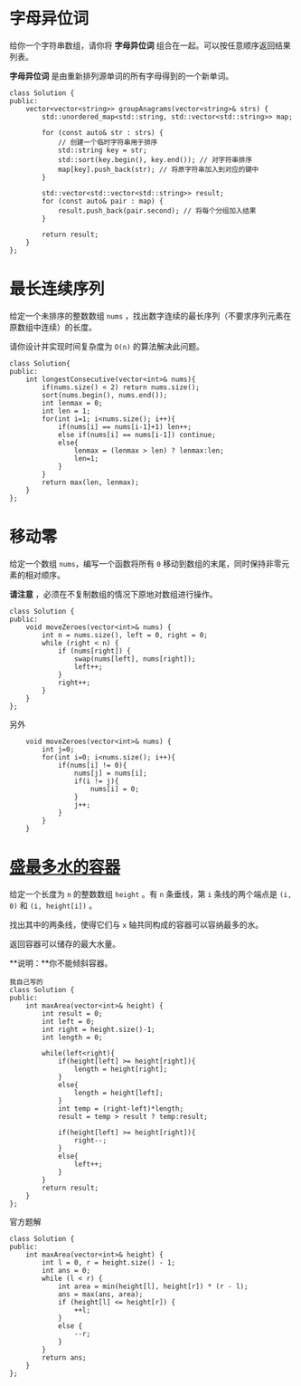 # 字母异位词

给你一个字符串数组，请你将 **字母异位词** 组合在一起。可以按任意顺序返回结果列表。

**字母异位词** 是由重新排列源单词的所有字母得到的一个新单词。

```
class Solution {
public:
    vector<vector<string>> groupAnagrams(vector<string>& strs) {
        std::unordered_map<std::string, std::vector<std::string>> map;

        for (const auto& str : strs) {
            // 创建一个临时字符串用于排序
            std::string key = str;
            std::sort(key.begin(), key.end()); // 对字符串排序
            map[key].push_back(str); // 将原字符串加入到对应的键中
        }

        std::vector<std::vector<std::string>> result;
        for (const auto& pair : map) {
            result.push_back(pair.second); // 将每个分组加入结果
        }

        return result;
    }
};
```

# 最长连续序列

给定一个未排序的整数数组 `nums` ，找出数字连续的最长序列（不要求序列元素在原数组中连续）的长度。

请你设计并实现时间复杂度为 `O(n)` 的算法解决此问题。

```
class Solution{
public:
    int longestConsecutive(vector<int>& nums){
        if(nums.size() < 2) return nums.size();
        sort(nums.begin(), nums.end());
        int lenmax = 0;
        int len = 1;
        for(int i=1; i<nums.size(); i++){
            if(nums[i] == nums[i-1]+1) len++;
            else if(nums[i] == nums[i-1]) continue;
            else{
                lenmax = (lenmax > len) ? lenmax:len;
                len=1;
            }
        }
        return max(len, lenmax);
    }
};
```

# 移动零

给定一个数组 `nums`，编写一个函数将所有 `0` 移动到数组的末尾，同时保持非零元素的相对顺序。

**请注意** ，必须在不复制数组的情况下原地对数组进行操作。

```
class Solution {
public:
    void moveZeroes(vector<int>& nums) {
        int n = nums.size(), left = 0, right = 0;
        while (right < n) {
            if (nums[right]) {
                swap(nums[left], nums[right]);
                left++;
            }
            right++;
        }
    }
};
```

另外

```
    void moveZeroes(vector<int>& nums) {
        int j=0;
        for(int i=0; i<nums.size(); i++){
            if(nums[i] != 0){
                nums[j] = nums[i];
                if(i != j){
                    nums[i] = 0;
                }
                j++;
            }
        }
    }
```

# [盛最多水的容器](https://leetcode.cn/problems/container-with-most-water/)

给定一个长度为 `n` 的整数数组 `height` 。有 `n` 条垂线，第 `i` 条线的两个端点是 `(i, 0)` 和 `(i, height[i])` 。

找出其中的两条线，使得它们与 `x` 轴共同构成的容器可以容纳最多的水。

返回容器可以储存的最大水量。

**说明：**你不能倾斜容器。

```
我自己写的
class Solution {
public:
    int maxArea(vector<int>& height) {
        int result = 0;
        int left = 0;
        int right = height.size()-1;
        int length = 0;

        while(left<right){
            if(height[left] >= height[right]){
                length = height[right];
            }
            else{
                length = height[left];
            }
            int temp = (right-left)*length;
            result = temp > result ? temp:result;

            if(height[left] >= height[right]){
                right--;
            }
            else{
                left++;
            }
        }
        return result;
    }
};
```

官方题解

```
class Solution {
public:
    int maxArea(vector<int>& height) {
        int l = 0, r = height.size() - 1;
        int ans = 0;
        while (l < r) {
            int area = min(height[l], height[r]) * (r - l);
            ans = max(ans, area);
            if (height[l] <= height[r]) {
                ++l;
            }
            else {
                --r;
            }
        }
        return ans;
    }
};
```

